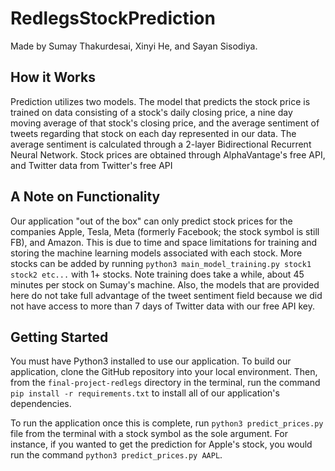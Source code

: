 # RedlegsStockPrediction
Made by Sumay Thakurdesai, Xinyi He, and Sayan Sisodiya. 

## How it Works
Prediction utilizes two models. The model that predicts the stock price is trained on data consisting of a stock's daily closing price, a nine day moving average of that stock's closing price, and the average sentiment of tweets regarding that stock on each day represented in our data. The average sentiment is calculated through a 2-layer Bidirectional Recurrent Neural Network. Stock prices are obtained through AlphaVantage's free API, and Twitter data from Twitter's free API

## A Note on Functionality
Our application "out of the box" can only predict stock prices for the companies Apple, Tesla, Meta (formerly Facebook; the stock symbol is still FB), and Amazon. This is due to time and space limitations for training and storing the machine learning models associated with each stock. More stocks can be added by running ```python3 main_model_training.py stock1 stock2 etc...``` with 1+ stocks. Note training does take a while, about 45 minutes per stock on Sumay's machine. Also, the models that are provided here do not take full advantage of the tweet sentiment field because we did not have access to more than 7 days of Twitter data with our free API key.

## Getting Started
You must have Python3 installed to use our application. To build our application, clone the GitHub repository into your local environment. Then, from the ```final-project-redlegs``` directory in the terminal, run the command ```pip install -r requirements.txt``` to install all of our application's dependencies.

To run the application once this is complete, run ```python3 predict_prices.py``` file from the terminal with a stock symbol as the sole argument. For instance, if you wanted to get the prediction for Apple's stock, you would run the command ```python3 predict_prices.py AAPL```. 
